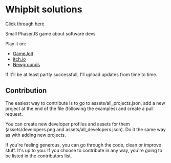 # Whipbit solutions

[Click through here](http://vilix.xyz/?p=portfolio)

Small PhaserJS game about software devs

Play it on:
* [GameJolt](http://gamejolt.com/games/whipbit-solutions/83104)
* [itch.io](http://vilix.itch.io/whipbit-solutions)
* [Newgrounds](http://www.newgrounds.com/portal/view/661755)

If it'll be at least partly successfull, I'll upload updates from time to time.

## Contribution
The easiest way to contribute is to go to assets/all_projects.json, add a new project at the end of the file (following the examples) and create a pull request.

You can create new developer profiles and assets for them (assets/developers.png and assets/all_developers.json). Do it the same way as with adding new projects.

If you're feeling generous, you can go through the code, clean or improve stuff. It's up to you.
If you choose to contribute in any way, you're going to be listed in the contributors list.
